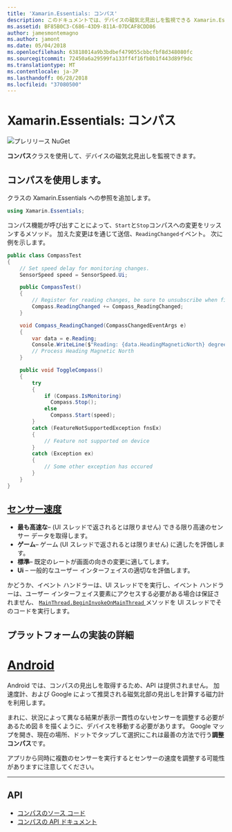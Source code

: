 ```yaml
---
title: 'Xamarin.Essentials: コンパス'
description: このドキュメントでは、デバイスの磁気北見出しを監視できる Xamarin.Essentials でコンパス クラスについて説明します。
ms.assetid: BF85B0C3-C686-43D9-811A-07DCAF8CDD86
author: jamesmontemagno
ms.author: jamont
ms.date: 05/04/2018
ms.openlocfilehash: 63818014a9b3bdbef479055cbbcfbf8d348080fc
ms.sourcegitcommit: 72450a6a29599fa133ff4f16fb0b1f443d89f9dc
ms.translationtype: MT
ms.contentlocale: ja-JP
ms.lasthandoff: 06/28/2018
ms.locfileid: "37080500"
---
```

# <a name="xamarinessentials-compass"></a>Xamarin.Essentials: コンパス

![プレリリース NuGet](~/media/shared/pre-release.png)

**コンパス**クラスを使用して、デバイスの磁気北見出しを監視できます。

## <a name="using-compass"></a>コンパスを使用します。

クラスの Xamarin.Essentials への参照を追加します。

```csharp
using Xamarin.Essentials;
```

コンパス機能が呼び出すことによって、`Start`と`Stop`コンパスへの変更をリッスンするメソッド。 加えた変更はを通じて送信、`ReadingChanged`イベント。 次に例を示します。

```csharp
public class CompassTest
{
    // Set speed delay for monitoring changes.
    SensorSpeed speed = SensorSpeed.Ui;

    public CompassTest()
    {
        // Register for reading changes, be sure to unsubscribe when finished
        Compass.ReadingChanged += Compass_ReadingChanged;
    }

    void Compass_ReadingChanged(CompassChangedEventArgs e)
    {
        var data = e.Reading;
        Console.WriteLine($"Reading: {data.HeadingMagneticNorth} degrees");
        // Process Heading Magnetic North
    }

    public void ToggleCompass()
    {
        try
        {
            if (Compass.IsMonitoring)
              Compass.Stop();
            else
              Compass.Start(speed);
        }
        catch (FeatureNotSupportedException fnsEx)
        {
            // Feature not supported on device
        }
        catch (Exception ex)
        {
            // Some other exception has occured
        }
    }
}
```

## <a name="sensor-speedxrefxamarinessentialssensorspeed"></a>[センサー速度](xref:Xamarin.Essentials.SensorSpeed)

- **最も高速な**– (UI スレッドで返されるとは限りません) できる限り高速のセンサー データを取得します。
- **ゲーム**– ゲーム (UI スレッドで返されるとは限りません) に適したを評価します。
- **標準**– 既定のレートが画面の向きの変更に適してします。
- **Ui** – 一般的なユーザー インターフェイスの適切なを評価します。

かどうか、イベント ハンドラーは、UI スレッドでを実行し、イベント ハンドラーは、ユーザー インターフェイス要素にアクセスする必要がある場合は保証されません、 [ `MainThread.BeginInvokeOnMainThread` ](main-thread.md)メソッドを UI スレッドでそのコードを実行します。

## <a name="platform-implementation-specifics"></a>プラットフォームの実装の詳細

# <a name="androidtabandroid"></a>[Android](#tab/android)

Android では、コンパスの見出しを取得するため、API は提供されません。 加速度計、および Google によって推奨される磁気北部の見出しを計算する磁力計を利用します。 

まれに、状況によって異なる結果が表示一貫性のないセンサーを調整する必要があるため図 8 を描くように、デバイスを移動する必要があります。 Google マップを開き、現在の場所、ドットでタップして選択にこれは最善の方法で行う**調整コンパス**です。

アプリから同時に複数のセンサーを実行するとセンサーの速度を調整する可能性がありますに注意してください。

--------------

## <a name="api"></a>API

- [コンパスのソース コード](https://github.com/xamarin/Essentials/tree/master/Xamarin.Essentials/Compass)
- [コンパスの API ドキュメント](xref:Xamarin.Essentials.Compass)

